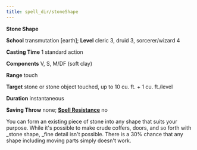 ```yaml
---
title: spell_dir/stoneShape
---
```

 **Stone Shape**

**School** transmutation [earth]; **Level** cleric 3, druid 3, sorcerer/wizard 4

**Casting Time** 1 standard action

**Components** V, S, M/DF (soft clay)

**Range** touch

**Target** stone or stone object touched, up to 10 cu. ft. + 1 cu. ft./level

**Duration** instantaneous

**Saving Throw** none; **[Spell Resistance](../glossary#_spell-resistance)** no

You can form an existing piece of stone into any shape that suits your purpose. While it's possible to make crude coffers, doors, and so forth with _stone shape, _fine detail isn't possible. There is a 30% chance that any shape including moving parts simply doesn't work.

